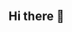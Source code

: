 ## Hi there 👋

<!--
**alexuth/alexuth** is a ✨ _special_ ✨ repository because its `README.md` (this file) appears on your GitHub profile.

Here are some ideas to get you started:

- I'm currently working on some web projects with Laravel and other mobile projects with Flutter.
- Currently i'm try to learning a little bit of evretything, trying not to become obsolete with new and not so new technology.
- También estoy trabajando en mejorar mi ingles, así que bienvenidas las obserbaciones de fallas en mi escritura.
-->
